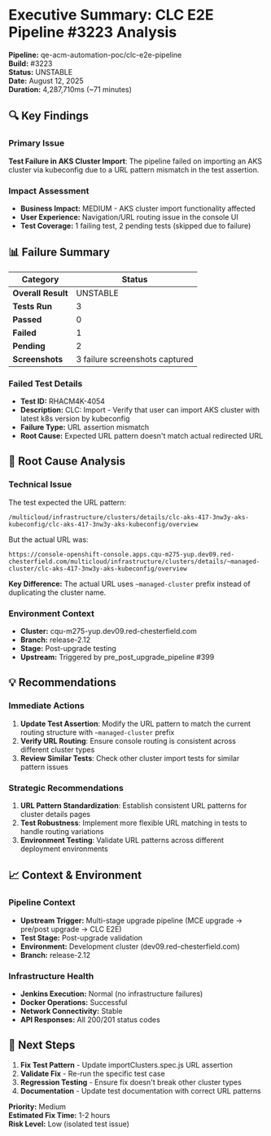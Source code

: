 # Executive Summary: CLC E2E Pipeline #3223 Analysis

**Pipeline:** qe-acm-automation-poc/clc-e2e-pipeline  
**Build:** #3223  
**Status:** UNSTABLE  
**Date:** August 12, 2025  
**Duration:** 4,287,710ms (~71 minutes)  

## 🔍 Key Findings

### Primary Issue
**Test Failure in AKS Cluster Import**: The pipeline failed on importing an AKS cluster via kubeconfig due to a URL pattern mismatch in the test assertion.

### Impact Assessment
- **Business Impact:** MEDIUM - AKS cluster import functionality affected
- **User Experience:** Navigation/URL routing issue in the console UI
- **Test Coverage:** 1 failing test, 2 pending tests (skipped due to failure)

## 📊 Failure Summary

| Category | Status |
|----------|--------|
| **Overall Result** | UNSTABLE |
| **Tests Run** | 3 |
| **Passed** | 0 |
| **Failed** | 1 |
| **Pending** | 2 |
| **Screenshots** | 3 failure screenshots captured |

### Failed Test Details
- **Test ID:** RHACM4K-4054
- **Description:** CLC: Import - Verify that user can import AKS cluster with latest k8s version by kubeconfig
- **Failure Type:** URL assertion mismatch
- **Root Cause:** Expected URL pattern doesn't match actual redirected URL

## 🚨 Root Cause Analysis

### Technical Issue
The test expected the URL pattern:
```
/multicloud/infrastructure/clusters/details/clc-aks-417-3nw3y-aks-kubeconfig/clc-aks-417-3nw3y-aks-kubeconfig/overview
```

But the actual URL was:
```
https://console-openshift-console.apps.cqu-m275-yup.dev09.red-chesterfield.com/multicloud/infrastructure/clusters/details/~managed-cluster/clc-aks-417-3nw3y-aks-kubeconfig/overview
```

**Key Difference:** The actual URL uses `~managed-cluster` prefix instead of duplicating the cluster name.

### Environment Context
- **Cluster:** cqu-m275-yup.dev09.red-chesterfield.com
- **Branch:** release-2.12
- **Stage:** Post-upgrade testing
- **Upstream:** Triggered by pre_post_upgrade_pipeline #399

## 💡 Recommendations

### Immediate Actions
1. **Update Test Assertion**: Modify the URL pattern to match the current routing structure with `~managed-cluster` prefix
2. **Verify URL Routing**: Ensure console routing is consistent across different cluster types
3. **Review Similar Tests**: Check other cluster import tests for similar pattern issues

### Strategic Recommendations
1. **URL Pattern Standardization**: Establish consistent URL patterns for cluster details pages
2. **Test Robustness**: Implement more flexible URL matching in tests to handle routing variations
3. **Environment Testing**: Validate URL patterns across different deployment environments

## 📈 Context & Environment

### Pipeline Context
- **Upstream Trigger:** Multi-stage upgrade pipeline (MCE upgrade → pre/post upgrade → CLC E2E)
- **Test Stage:** Post-upgrade validation
- **Environment:** Development cluster (dev09.red-chesterfield.com)
- **Branch:** release-2.12

### Infrastructure Health
- **Jenkins Execution:** Normal (no infrastructure failures)
- **Docker Operations:** Successful
- **Network Connectivity:** Stable
- **API Responses:** All 200/201 status codes

## 🎯 Next Steps

1. **Fix Test Pattern** - Update importClusters.spec.js URL assertion
2. **Validate Fix** - Re-run the specific test case  
3. **Regression Testing** - Ensure fix doesn't break other cluster types
4. **Documentation** - Update test documentation with correct URL patterns

**Priority:** Medium  
**Estimated Fix Time:** 1-2 hours  
**Risk Level:** Low (isolated test issue)